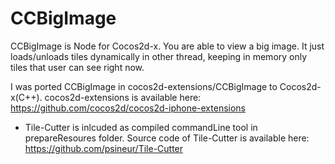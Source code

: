 CCBigImage 
==================

CCBigImage is Node for Cocos2d-x. You are able to view a big image.
It just loads/unloads tiles dynamically in other thread, keeping in memory only tiles that user can see right now.

I was ported CCBigImage in cocos2d-extensions/CCBigImage to Cocos2d-x(C++).
cocos2d-extensions is available here: https://github.com/cocos2d/cocos2d-iphone-extensions

* Tile-Cutter is inlcuded as compiled commandLine tool in prepareResoures folder. Source code of Tile-Cutter is available here: https://github.com/psineur/Tile-Cutter